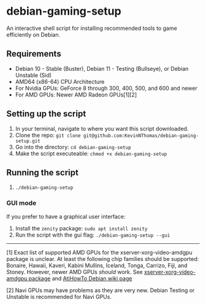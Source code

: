 # debian-gaming-setup
An interactive shell script for installing recommended tools to game efficiently on Debian.

## Requirements
* Debian 10 - Stable (Buster), Debian 11 - Testing (Bullseye), or Debian Unstable (Sid)
* AMD64 (x86-64) CPU Architecture
* For Nvidia GPUs: GeForce 8 through 300, 400, 500, and 600 and newer
* For AMD GPUs: Newer AMD Radeon GPUs[1][2]

## Setting up the script
1. In your terminal, navigate to where you want this script downloaded.
2. Clone the repo: `git clone git@github.com:KevinNThomas/debian-gaming-setup.git`
3. Go into the directory: `cd debian-gaming-setup`
4. Make the script executeable: `chmod +x debian-gaming-setup`

## Running the script
1. `./debian-gaming-setup`

### GUI mode
If you prefer to have a graphical user interface:
1. Install the `zenity` package: `sudo apt install zenity`
2. Run the script with the gui flag: `./debian-gaming-setup --gui`

---

[1] Exact list of supported AMD GPUs for the xserver-xorg-video-amdgpu package is unclear. At least the following chip families should be supported: Bonaire, Hawaii, Kaveri, Kabini Mullins, Iceland, Tonga, Carrizo, Fiji, and Stoney. However, newer AMD GPUs *should* work. See [xserver-xorg-video-amdgpu package](https://packages.debian.org/buster/xserver-xorg-video-amdgpu) and [AtiHowTo Debian wiki page](https://wiki.debian.org/AtiHowTo)

[2] Navi GPUs may have problems as they are very new. Debian Testing or Unstable is recommended for Navi GPUs.